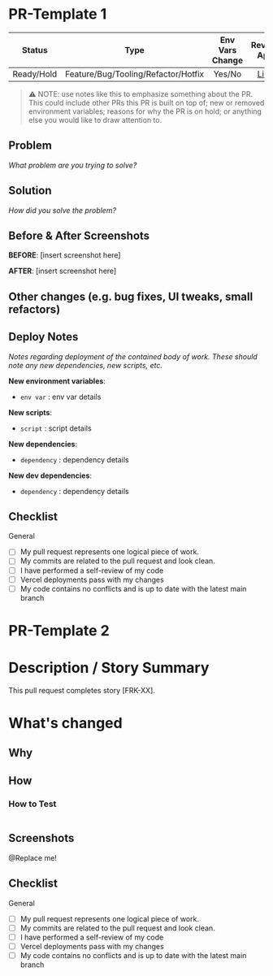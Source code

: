 # PR-Template 1

|   Status   |                Type                 | Env Vars Change |           Review App           |           Ticket           |
| :--------: | :---------------------------------: | :-------------: | :----------------------------: | :------------------------: |
| Ready/Hold | Feature/Bug/Tooling/Refactor/Hotfix |     Yes/No      | [Link](<Review app link here>) | [Link](<ticket link here>) |

> ⚠️ NOTE: use notes like this to emphasize something about the PR. This could include other PRs this PR is built on top of; new or removed environment variables; reasons for why the PR is on hold; or anything else you would like to draw attention to.

## Problem

_What problem are you trying to solve?_

## Solution

_How did you solve the problem?_

## Before & After Screenshots

**BEFORE**:
[insert screenshot here]

**AFTER**:
[insert screenshot here]

## Other changes (e.g. bug fixes, UI tweaks, small refactors)

## Deploy Notes

_Notes regarding deployment of the contained body of work. These should note any
new dependencies, new scripts, etc._

**New environment variables**:

- `env var` : env var details

**New scripts**:

- `script` : script details

**New dependencies**:

- `dependency` : dependency details

**New dev dependencies**:

- `dependency` : dependency details

## Checklist

<!---
This checklist is mostly useful as a reminder of small things that can easily be forgotten.
Put an `x` in all the items that apply, make notes next to any that haven't been addressed,
Remove any items that are not relevant to this PR.
-->

General

- [ ] My pull request represents one logical piece of work.
- [ ] My commits are related to the pull request and look clean.
- [ ] I have performed a self-review of my code
- [ ] Vercel deployments pass with my changes
- [ ] My code contains no conflicts and is up to date with the latest main branch

# PR-Template 2

<!--- First, pick a good title.
-> Styleguide:
`[FRK-XXX] Verb short-title`
* Use the present tense ("Add feature" not "Added feature")
* Use the imperative mood ("Move cursor to..." not "Moves cursor to...")
* Limit the first line to 72 characters or less
-> if there is no ticket, provide a short summary in the Title above.

Examples of good PR titles:

* "[FRK-XX] Add so-and-so models"
* "[NO-TICKET] Fix duplicates such-and-such"

Make sure the title is in good english.
This entails grammar (that you can check with https://www.grammarly.com, but also capitalisation that you can check with https://capitalizemytitle.com/)
-->

# Description / Story Summary

<!---
Describe your changes with:

- What is it you are trying to create/change?
- Why do we need this?
- How are you implementing this?
- Try to add a short Loom video if you are introducing a fresh feature.
(Some best practices: https://google.github.io/eng-practices/review/developer/)
Try to give as much context as you can to the reviewer. Include links to previous relevant work like Github PRs/issues or Jira tickets.
-->

This pull request completes story [FRK-XX].

# What's changed

## Why

## How

### How to Test

<!-- For example:

1. Run `npm install` for latest dependencies
2. Other steps...
-->

```sh

```

## Screenshots

<!---
Include a screenshot of the relevant section of the app.
Adding a visual screenshot adds context for less technical readers.

You can use mac-native screenshot by using the hotkey `cmd+shift+4` and select the screeshot area.
-->

@Replace me!

## Checklist

<!---
This checklist is mostly useful as a reminder of small things that can easily be forgotten.
Put an `x` in all the items that apply, make notes next to any that haven't been addressed,
Remove any items that are not relevant to this PR.
-->

General

- [ ] My pull request represents one logical piece of work.
- [ ] My commits are related to the pull request and look clean.
- [ ] I have performed a self-review of my code
- [ ] Vercel deployments pass with my changes
- [ ] My code contains no conflicts and is up to date with the latest main branch
